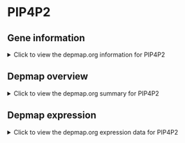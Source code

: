 <h1>PIP4P2</h1>

<h2>Gene information</h2>
<details>
  <summary>Click to view the depmap.org information for PIP4P2</summary>
  <iframe src="https://depmap.org/portal/gene/PIP4P2?tab=about" style="border:none;width:100%;height:800px"></iframe>
</details>

<h2>Depmap overview</h2>
<details>
  <summary>Click to view the depmap.org summary for PIP4P2</summary>
  <iframe src="https://depmap.org/portal/gene/PIP4P2?tab=overview" style="border:none;width:100%;height:800px"></iframe>
</details>

<h2>Depmap expression</h2>
<details>
  <summary>Click to view the depmap.org expression data for PIP4P2</summary>
  <iframe src="https://depmap.org/portal/gene/PIP4P2?tab=characterization" style="border:none;width:100%;height:800px"></iframe>
</details>


<!--
<h2>Reactome Pathway diagram</h2>
PNAME
-->


